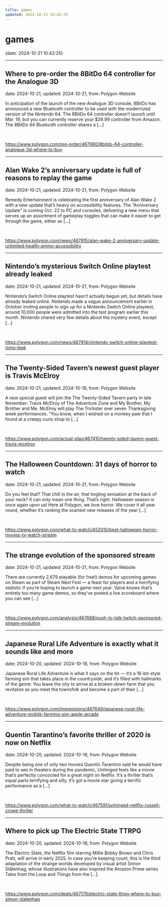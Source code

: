 ```yaml
---
title: games
updated: 2024-10-21 10:42:25
---
```


# games

(date: 2024-10-21 10:42:25)

---

## Where to pre-order the 8BitDo 64 controller for the Analogue 3D

date: 2024-10-21, updated: 2024-10-21, from: Polygon Website

In anticipation of the launch of the new Analogue 3D console, 8BitDo has announced a new Bluetooth controller to be used with the modernized version of the Nintendo 64. The 8BitDo 64 controller doesn’t launch until Mar. 19, but you can currently reserve your $39.99 controller from Amazon. The 8BitDo 64 Bluetooth controller shares a [&#8230;] 

<br> 

<https://www.polygon.com/pre-order/467960/8bitdo-64-controller-analogue-3d-where-to-buy>

---

## Alan Wake 2’s anniversary update is full of reasons to replay the game

date: 2024-10-21, updated: 2024-10-21, from: Polygon Website

Remedy Entertainment is celebrating the first anniversary of Alan Wake 2 with a new update that’s heavy on accessibility features. The “Anniversary Update” is coming Oct. 22 to PC and consoles, delivering a new menu that serves up an assortment of gameplay toggles that can make it easier to get through the game, either as [&#8230;] 

<br> 

<https://www.polygon.com/news/467915/alan-wake-2-anniversary-update-unlimited-health-ammo-accessibility>

---

## Nintendo’s mysterious Switch Online playtest already leaked

date: 2024-10-21, updated: 2024-10-21, from: Polygon Website

Nintendo’s Switch Online playtest hasn’t actually begun yet, but details have already leaked online. Nintendo made a vague announcement earlier in October inviting people to sign up for a Nintendo Switch Online playtest; around 10,000 people were admitted into the test program earlier this month. Nintendo shared very few details about the mystery event, except [&#8230;] 

<br> 

<https://www.polygon.com/news/467914/nintendo-switch-online-playtest-mmo-leak>

---

## The Twenty-Sided Tavern’s newest guest player is Travis McElroy

date: 2024-10-21, updated: 2024-10-18, from: Polygon Website

A new special guest will join the The Twenty-Sided Tavern party in late November: Travis McElroy of The Adventure Zone and My Brother, My Brother and Me. McElroy will play The Trickster over seven Thanksgiving week performances. “You know, when I wished on a monkey paw that I found at a creepy curio shop to [&#8230;] 

<br> 

<https://www.polygon.com/actual-play/467410/twenty-sided-tavern-guest-travis-mcelroy>

---

## The Halloween Countdown: 31 days of horror to watch

date: 2024-10-21, updated: 2024-10-21, from: Polygon Website

Do you feel that? That chill in the air, that tingling sensation at the back of your neck? It can only mean one thing. That’s right: Halloween season is once again upon us! Here at Polygon, we love horror. We cover it all year round, whether it’s ranking the scariest new releases of the year [&#8230;] 

<br> 

<https://www.polygon.com/what-to-watch/452010/best-halloween-horror-movies-tv-watch-stream>

---

## The strange evolution of the sponsored stream

date: 2024-10-21, updated: 2024-10-21, from: Polygon Website

There are currently 2,679 playable (for free!) demos for upcoming games on Steam as part of Steam Next Fest — a feast for players and a horrifying statistic if you’re hoping to launch a game next year. Valve knows that’s entirely too many game demos, so they’ve posted a live scoreboard where you can see [&#8230;] 

<br> 

<https://www.polygon.com/analysis/467688/push-to-talk-twitch-sponsored-stream-evolution>

---

## Japanese Rural Life Adventure is exactly what it sounds like and more

date: 2024-10-20, updated: 2024-10-18, from: Polygon Website

Japanese Rural Life Adventure is what it says on the tin — it’s a 16-bit-style farming sim that takes place in the countryside, and it’s filled with hallmarks of the genre: You leave the city to arrive at a broken-down farm that you revitalize as you meet the townsfolk and become a part of their [&#8230;] 

<br> 

<https://www.polygon.com/impressions/467649/japanese-rural-life-adventure-mobile-farming-sim-apple-arcade>

---

## Quentin Tarantino’s favorite thriller of 2020 is now on Netflix

date: 2024-10-20, updated: 2024-10-18, from: Polygon Website

Despite being one of only two movies Quentin Tarantino said he would have paid to see in theaters during the pandemic, Unhinged feels like a movie that’s perfectly concocted for a great night on Netflix. It’s a thriller that’s equal parts terrifying and silly, it’s got a movie star giving a terrific performance as a [&#8230;] 

<br> 

<https://www.polygon.com/what-to-watch/467591/unhinged-netflix-russell-crowe-thriller>

---

## Where to pick up The Electric State TTRPG

date: 2024-10-20, updated: 2024-10-18, from: Polygon Website

The Electric State, the Netflix film starring Millie Bobby Brown and Chris Pratt, will arrive in early 2025. In case you’re keeping count, this is the third adaptation of the strange worlds developed by visual artist Simon Stålenhag, whose illustrations have also inspired the Amazon Prime series Tales from the Loop and Things from the [&#8230;] 

<br> 

<https://www.polygon.com/deals/467179/electric-state-ttrpg-where-to-buy-simon-stalenhag>

